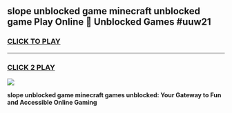 
## slope unblocked game minecraft unblocked game Play Online 👋 Unblocked Games #uuw21
<h3>
<a href="https://premium.freeplayer.one?title=slope_unblocked_game_minecraft&ref=21F">CLICK TO PLAY</a></h3>
<hr>

<h3>
<a href="https://premium.freeplayer.one?title=slope_unblocked_game_minecraft&ref=21F">CLICK 2 PLAY</a>
  
</h3>

<a href="https://premium.freeplayer.one?title=slope_unblocked_game_minecraft&ref=21F/"><img src="https://clearcache.store/games.png"></a>


**slope unblocked game minecraft games unblocked: Your Gateway to Fun and Accessible Online Gaming**
